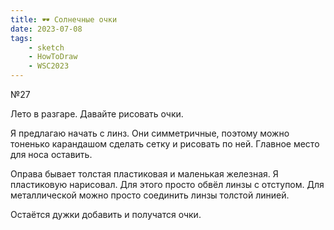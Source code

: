 ```yaml
---
title: 🕶️ Солнечные очки
date: 2023-07-08
tags:
    - sketch
    - HowToDraw
    - WSC2023
---
```


№27

Лето в разгаре. Давайте рисовать очки.

Я предлагаю начать с линз. Они симметричные, поэтому можно тоненько карандашом сделать сетку и рисовать по ней. Главное место для носа оставить.

Оправа бывает толстая пластиковая и маленькая железная. Я пластиковую нарисовал. Для этого просто обвёл линзы с отступом. Для металлической можно просто соединить линзы толстой линией.

Остаётся дужки добавить и получатся очки.
